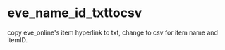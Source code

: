 # eve_name_id_txttocsv
copy eve_online's item hyperlink to txt, change to csv for item name and itemID.
